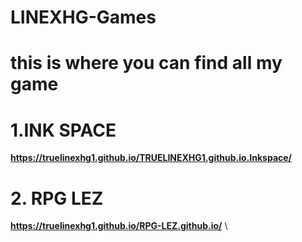 # LINEXHG-Games
# **this is where you can find all my game**



# 1.INK SPACE
**https://truelinexhg1.github.io/TRUELINEXHG1.github.io.Inkspace/**

# 2. RPG LEZ
**https://truelinexhg1.github.io/RPG-LEZ.github.io/**
\
